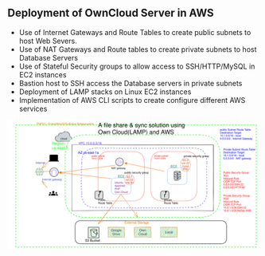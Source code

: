 ## Deployment of OwnCloud Server in AWS
* Use of Internet Gateways and Route Tables to create public subnets to host Web Severs.
* Use of NAT Gateways and Route tables to create private subnets to host Database Servers
* Use of Stateful Security groups to allow  access to SSH/HTTP/MySQL in EC2 instances
* Bastion host to SSH access the Database servers in private subnets
* Deployment of LAMP stacks on Linux EC2 instances
* Implementation of AWS CLI scripts to create configure different AWS services

![architecture](./architecture.svg)
